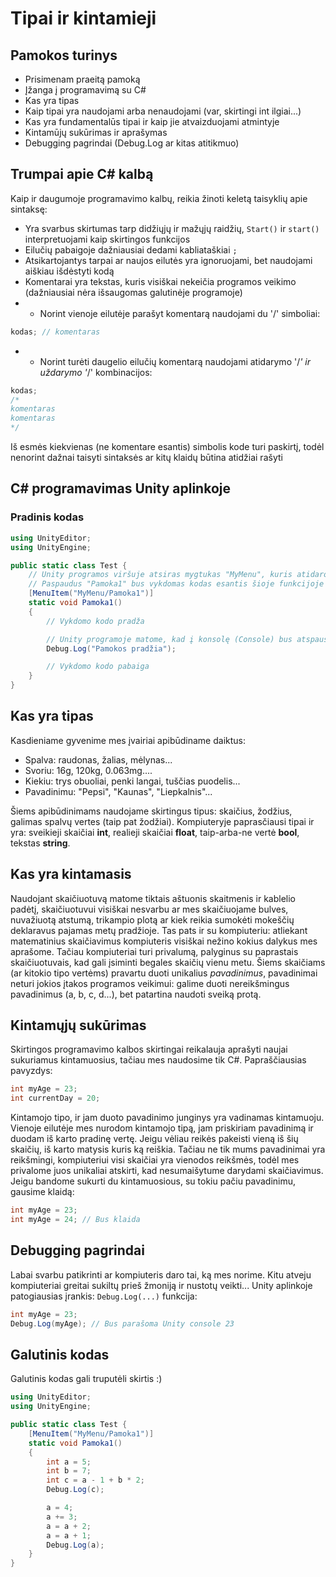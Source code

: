 # Tipai ir kintamieji

## Pamokos turinys

* Prisimenam praeitą pamoką
* Įžanga į programavimą su C#
* Kas yra tipas
* Kaip tipai yra naudojami arba nenaudojami (var, skirtingi int ilgiai...)
* Kas yra fundamentalūs tipai ir kaip jie atvaizduojami atmintyje
* Kintamūjų sukūrimas ir aprašymas
* Debugging pagrindai (Debug.Log ar kitas atitikmuo)

## Trumpai apie C# kalbą

Kaip ir daugumoje programavimo kalbų, reikia žinoti keletą taisyklių apie sintaksę:

* Yra svarbus skirtumas tarp didžiųjų ir mažųjų raidžių, `Start()` ir `start()` interpretuojami kaip skirtingos funkcijos
* Eilučių pabaigoje dažniausiai dedami kabliataškiai `;`
* Atsikartojantys tarpai ar naujos eilutės yra ignoruojami, bet naudojami aiškiau išdėstyti kodą
* Komentarai yra tekstas, kuris visiškai nekeičia programos veikimo (dažniausiai nėra išsaugomas galutinėje programoje)
* - Norint vienoje eilutėje parašyt komentarą naudojami du '/' simboliai:

```csharp
kodas; // komentaras
```

* - Norint turėti daugelio eilučių komentarą naudojami atidarymo '/*' ir uždarymo '*/' kombinacijos:

```csharp
kodas;
/*
komentaras
komentaras
*/
```

Iš esmės kiekvienas (ne komentare esantis) simbolis kode turi paskirtį, todėl nenorint dažnai taisyti sintaksės ar kitų klaidų būtina atidžiai rašyti

## C# programavimas Unity aplinkoje

### Pradinis kodas

```csharp
using UnityEditor;
using UnityEngine;

public static class Test {
    // Unity programos viršuje atsiras mygtukas "MyMenu", kuris atidaro meniu su pasirinkimu "Pamoka1"
    // Paspaudus "Pamoka1" bus vykdomas kodas esantis šioje funkcijoje
    [MenuItem("MyMenu/Pamoka1")]
    static void Pamoka1()
    {
        // Vykdomo kodo pradža

        // Unity programoje matome, kad į konsolę (Console) bus atspausdinta ši eilutė
        Debug.Log("Pamokos pradžia");

        // Vykdomo kodo pabaiga
    }
}
```

## Kas yra tipas

Kasdieniame gyvenime mes įvairiai apibūdiname daiktus:

* Spalva: raudonas, žalias, mėlynas...
* Svoriu: 16g, 120kg, 0.063mg....
* Kiekiu: trys obuoliai, penki langai, tuščias puodelis...
* Pavadinimu: "Pepsi", "Kaunas", "Liepkalnis"...

Šiems apibūdinimams naudojame skirtingus tipus: skaičius, žodžius, galimas spalvų vertes (taip pat žodžiai). Kompiuteryje paprasčiausi tipai ir yra: sveikieji skaičiai **int**, realieji skaičiai **float**, taip-arba-ne vertė **bool**, tekstas **string**.

## Kas yra kintamasis

Naudojant skaičiuotuvą matome tiktais aštuonis skaitmenis ir kablelio padėtį, skaičiuotuvui visiškai nesvarbu ar mes skaičiuojame bulves, nuvažiuotą atstumą, trikampio plotą ar kiek reikia sumokėti mokeščių deklaravus pajamas metų pradžioje. Tas pats ir su kompiuteriu: atliekant matematinius skaičiavimus kompiuteris visiškai nežino kokius dalykus mes aprašome. Tačiau kompiuteriai turi privalumą, palyginus su paprastais skaičiuotuvais, kad gali įsiminti begales skaičių vienu metu. Šiems skaičiams (ar kitokio tipo vertėms) pravartu duoti unikalius _pavadinimus_, pavadinimai neturi jokios įtakos programos veikimui: galime duoti nereikšmingus pavadinimus (a, b, c, d...), bet patartina naudoti sveiką protą.

## Kintamųjų sukūrimas

Skirtingos programavimo kalbos skirtingai reikalauja aprašyti naujai sukuriamus kintamuosius, tačiau mes naudosime tik C#. Papraščiausias pavyzdys:

```csharp
int myAge = 23;
int currentDay = 20;
```

Kintamojo tipo, ir jam duoto pavadinimo junginys yra vadinamas kintamuoju. Vienoje eilutėje mes nurodom kintamojo tipą, jam priskiriam pavadinimą ir duodam iš karto pradinę vertę. Jeigu vėliau reikės pakeisti vieną iš šių skaičių, iš karto matysis kuris ką reiškia. Tačiau ne tik mums pavadinimai yra reikšmingi, kompiuteriui visi skaičiai yra vienodos reikšmės, todėl mes privalome juos unikaliai atskirti, kad nesumaišytume darydami skaičiavimus. Jeigu bandome sukurti du kintamuosious, su tokiu pačiu pavadinimu, gausime klaidą:

```csharp
int myAge = 23;
int myAge = 24; // Bus klaida
```

## Debugging pagrindai

Labai svarbu patikrinti ar kompiuteris daro tai, ką mes norime. Kitu atveju kompiuteriai greitai sukiltų prieš žmoniją ir nustotų veikti... Unity aplinkoje patogiausias įrankis: `Debug.Log(...)` funkcija:

```csharp
int myAge = 23;
Debug.Log(myAge); // Bus parašoma Unity console 23
```

## Galutinis kodas

Galutinis kodas gali truputėli skirtis :)

```csharp
using UnityEditor;
using UnityEngine;

public static class Test {
    [MenuItem("MyMenu/Pamoka1")]
    static void Pamoka1()
    {
        int a = 5;
        int b = 7;
        int c = a - 1 + b * 2;
        Debug.Log(c);

        a = 4;
        a += 3;
        a = a + 2;
        a = a + 1;
        Debug.Log(a);
    }
}
```
